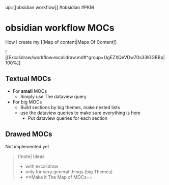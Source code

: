 up::[[obsidian workflow]]
#obsidian #PKM
# obsidian workflow MOCs
How I create my [[Map of content|Maps Of Content]]

![[Excalidraw/workflow.excalidraw.md#^group=UgEZXQeVDw70s33lGGBBp|100%]]

## Textual MOCs
 - For **small** MOCs
     - Simply use The dataview query
 - For big MOCs
     - Build sections by big themes, make nested lists
     - use the dataview queries to make sure everything is here
         - Put dataview queries for each section

## Drawed MOCs
Not implemented yet

> [!note] Ideas
>  - with excalidraw
>  - only for very general things (big Themes)
>  - ==Make it The Map of MOCs==

